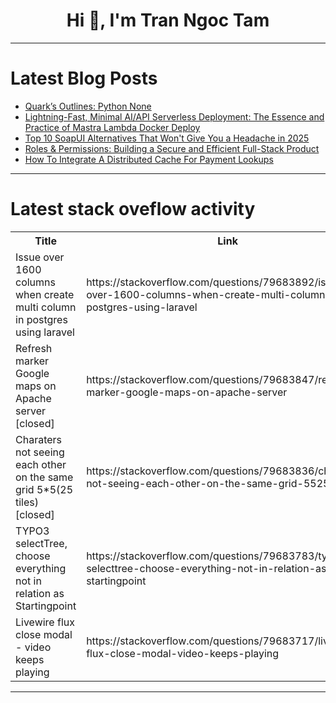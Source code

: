 <h1 align="center">Hi 👋, I'm Tran Ngoc Tam</h1>

---

# Latest Blog Posts 
<!-- BLOG-POST-LIST:START -->
- [Quark’s Outlines: Python None](https://dev.to/mike-vincent/quarks-outlines-python-none-5d9e)
- [Lightning-Fast, Minimal AI/API Serverless Deployment: The Essence and Practice of Mastra Lambda Docker Deploy](https://dev.to/hayata_yamamoto/lightning-fast-minimal-aiapi-serverless-deployment-the-essence-and-practice-of-mastra-lambda-kjk)
- [Top 10 SoapUI Alternatives That Won&#39;t Give You a Headache in 2025](https://dev.to/apilover/top-10-soapui-alternatives-that-wont-give-you-a-headache-in-2025-lg)
- [Roles &amp; Permissions: Building a Secure and Efficient Full-Stack Product](https://dev.to/vinayveerappaji/roles-permissions-building-a-secure-and-efficient-full-stack-product-2gd3)
- [How To Integrate A Distributed Cache For Payment Lookups](https://dev.to/flutterwaveeng/how-to-integrate-a-distributed-cache-for-payment-lookups-3g3d)
<!-- BLOG-POST-LIST:END -->

---

# Latest stack oveflow activity
<table>
  <tr><th>Title</th><th>Link</th></tr>
  <!-- STACKOVERFLOW:START --><tr><td>Issue over 1600 columns when create multi column in postgres using laravel</td><td>https://stackoverflow.com/questions/79683892/issue-over-1600-columns-when-create-multi-column-in-postgres-using-laravel</td></tr><tr><td>Refresh marker Google maps on Apache server [closed]</td><td>https://stackoverflow.com/questions/79683847/refresh-marker-google-maps-on-apache-server</td></tr><tr><td>Charaters not seeing each other on the same grid 5*5&lpar;25 tiles&rpar; [closed]</td><td>https://stackoverflow.com/questions/79683836/charaters-not-seeing-each-other-on-the-same-grid-5525-tiles</td></tr><tr><td>TYPO3 selectTree, choose everything not in relation as Startingpoint</td><td>https://stackoverflow.com/questions/79683783/typo3-selecttree-choose-everything-not-in-relation-as-startingpoint</td></tr><tr><td>Livewire flux close modal - video keeps playing</td><td>https://stackoverflow.com/questions/79683717/livewire-flux-close-modal-video-keeps-playing</td></tr><!-- STACKOVERFLOW:END -->
</table>

---


